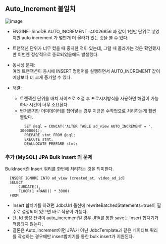 ## Auto_Increment 불일치

![image](https://github.com/user-attachments/assets/afd4135d-51f4-4511-8516-8bdad9acd865)
- ENGINE=InnoDB AUTO_INCREMENT=40026856 과 같이
   1천만 단위로 넣었지만 auto increment 가 몇만개 더 올라가 있는 것을 볼 수 있다.
- 트랜잭션 단위가 너무 컸을 때 중지한 적이 있는데, 그럴 때 올라가는 것은 확인했지만 이번엔 정상적으로 종료되었음에도 발생했다.

- 동시성 문제:   
여러 트랜잭션이 동시에 INSERT 명령어를 실행하면서 AUTO_INCREMENT 값이 예상보다 더 크게 증가할 수 있다.
- 해결:
  - 트랜잭션 단위를 배치 사이즈로 조절 후 프로시저방식을 사용하면 해결이 가능하나 시간이 너무 소요된다.
  - 번거롭지만 더미데이터를 집어넣는 경우 지금은 수작업으로 처리하는게 훨씬 빨랐다.
    ```
      SET @sql = CONCAT('ALTER TABLE ad_view AUTO_INCREMENT = ', 30000001);
      PREPARE stmt FROM @sql;
      EXECUTE stmt;
      DEALLOCATE PREPARE stmt;
    ```




### 추가 (MySQL) JPA Bulk Insert 의 문제
BulkInsert란 Insert 쿼리를 한번에 처리하는 것을 의미한다.   
```
  INSERT IGNORE INTO ad_view (created_at, video_ad_id)
  SELECT
      CURDATE(),
      FLOOR(1 +RAND() * 3000)
  FROM
```
- Insert 합치기를 하려면 JdbcUrl 옵션에 rewriteBatchedStatements=true이 필수로 설정되어 있으면 바로 적용이 가능다.
- 단, Id 생성 전략이 auto_increment일 경우 JPA를 통한 save는 Insert 합치기가 적용되지 않는다.
- 결론은 Auto_increment이면 JPA가 아닌 JdbcTemplate과 같은 네이티브 쿼리를 작성하는 경우에만 insert합치기를 통한 bulk insert가 지원된다.
